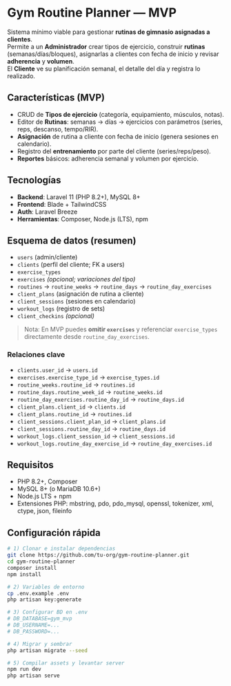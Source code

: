 
# Gym Routine Planner — MVP

Sistema mínimo viable para gestionar **rutinas de gimnasio asignadas a clientes**.  
Permite a un **Administrador** crear tipos de ejercicio, construir **rutinas** (semanas/días/bloques), asignarlas a clientes con fecha de inicio y revisar **adherencia** y **volumen**.  
El **Cliente** ve su planificación semanal, el detalle del día y registra lo realizado.

## Características (MVP)
- CRUD de **Tipos de ejercicio** (categoría, equipamiento, músculos, notas).
- Editor de **Rutinas**: semanas → días → ejercicios con parámetros (series, reps, descanso, tempo/RIR).
- **Asignación** de rutina a cliente con fecha de inicio (genera sesiones en calendario).
- Registro del **entrenamiento** por parte del cliente (series/reps/peso).
- **Reportes** básicos: adherencia semanal y volumen por ejercicio.

## Tecnologías
- **Backend**: Laravel 11 (PHP 8.2+), MySQL 8+
- **Frontend**: Blade + TailwindCSS
- **Auth**: Laravel Breeze
- **Herramientas**: Composer, Node.js (LTS), npm

## Esquema de datos (resumen)
- `users` (admin/cliente)
- `clients` (perfil del cliente; FK a users)
- `exercise_types`
- `exercises` *(opcional; variaciones del tipo)*  
- `routines` → `routine_weeks` → `routine_days` → `routine_day_exercises`
- `client_plans` (asignación de rutina a cliente)
- `client_sessions` (sesiones en calendario)
- `workout_logs` (registro de sets)
- `client_checkins` *(opcional)*

> Nota: En MVP puedes **omitir `exercises`** y referenciar `exercise_types` directamente desde `routine_day_exercises`.

### Relaciones clave
- `clients.user_id` → `users.id`
- `exercises.exercise_type_id` → `exercise_types.id`
- `routine_weeks.routine_id` → `routines.id`
- `routine_days.routine_week_id` → `routine_weeks.id`
- `routine_day_exercises.routine_day_id` → `routine_days.id`
- `client_plans.client_id` → `clients.id`
- `client_plans.routine_id` → `routines.id`
- `client_sessions.client_plan_id` → `client_plans.id`
- `client_sessions.routine_day_id` → `routine_days.id`
- `workout_logs.client_session_id` → `client_sessions.id`
- `workout_logs.routine_day_exercise_id` → `routine_day_exercises.id`

## Requisitos
- PHP 8.2+, Composer
- MySQL 8+ (o MariaDB 10.6+)
- Node.js LTS + npm
- Extensiones PHP: mbstring, pdo, pdo_mysql, openssl, tokenizer, xml, ctype, json, fileinfo

## Configuración rápida
```bash
# 1) Clonar e instalar dependencias
git clone https://github.com/tu-org/gym-routine-planner.git
cd gym-routine-planner
composer install
npm install

# 2) Variables de entorno
cp .env.example .env
php artisan key:generate

# 3) Configurar BD en .env
# DB_DATABASE=gym_mvp
# DB_USERNAME=...
# DB_PASSWORD=...

# 4) Migrar y sembrar
php artisan migrate --seed

# 5) Compilar assets y levantar server
npm run dev
php artisan serve
